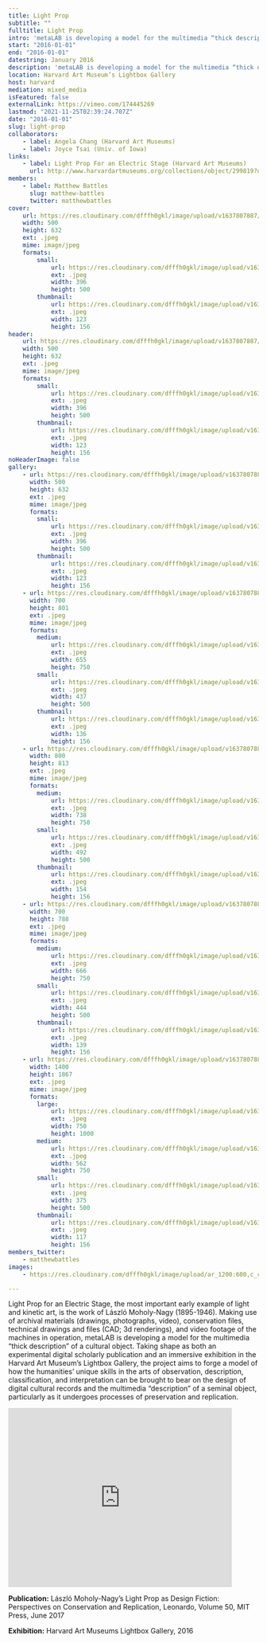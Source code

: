 ```yaml
---
title: Light Prop
subtitle: ""
fulltitle: Light Prop
intro: 'metaLAB is developing a model for the multimedia “thick description” of a cultural object: Light Prop for an Electric Stage, the work of László Moholy-Nagy (1895–1946) and an early example of light and kinetic art.'
start: "2016-01-01"
end: "2016-01-01"
datestring: January 2016
description: 'metaLAB is developing a model for the multimedia “thick description” of a cultural object: Light Prop for an Electric Stage, the work of László…'
location: Harvard Art Museum’s Lightbox Gallery
host: harvard
mediation: mixed_media
isFeatured: false
externalLink: https://vimeo.com/174445269
lastmod: "2021-11-25T02:39:24.707Z"
date: "2016-01-01"
slug: light-prop
collaborators:
    - label: Angela Chang (Harvard Art Museums)
    - label: Joyce Tsai (Univ. of Iowa)
links:
    - label: Light Prop For an Electric Stage (Harvard Art Museums)
      url: http://www.harvardartmuseums.org/collections/object/299819?q=light+prop
members:
    - label: Matthew Battles
      slug: matthew-battles
      twitter: matthewbattles
cover:
    url: https://res.cloudinary.com/dfffh0gkl/image/upload/v1637807887/lightprop2_4c9be3c6a1.jpg
    width: 500
    height: 632
    ext: .jpeg
    mime: image/jpeg
    formats:
        small:
            url: https://res.cloudinary.com/dfffh0gkl/image/upload/v1637807888/small_lightprop2_4c9be3c6a1.jpg
            ext: .jpeg
            width: 396
            height: 500
        thumbnail:
            url: https://res.cloudinary.com/dfffh0gkl/image/upload/v1637807887/thumbnail_lightprop2_4c9be3c6a1.jpg
            ext: .jpeg
            width: 123
            height: 156
header:
    url: https://res.cloudinary.com/dfffh0gkl/image/upload/v1637807887/lightprop2_4c9be3c6a1.jpg
    width: 500
    height: 632
    ext: .jpeg
    mime: image/jpeg
    formats:
        small:
            url: https://res.cloudinary.com/dfffh0gkl/image/upload/v1637807888/small_lightprop2_4c9be3c6a1.jpg
            ext: .jpeg
            width: 396
            height: 500
        thumbnail:
            url: https://res.cloudinary.com/dfffh0gkl/image/upload/v1637807887/thumbnail_lightprop2_4c9be3c6a1.jpg
            ext: .jpeg
            width: 123
            height: 156
noHeaderImage: false
gallery:
    - url: https://res.cloudinary.com/dfffh0gkl/image/upload/v1637807887/lightprop2_4c9be3c6a1.jpg
      width: 500
      height: 632
      ext: .jpeg
      mime: image/jpeg
      formats:
        small:
            url: https://res.cloudinary.com/dfffh0gkl/image/upload/v1637807888/small_lightprop2_4c9be3c6a1.jpg
            ext: .jpeg
            width: 396
            height: 500
        thumbnail:
            url: https://res.cloudinary.com/dfffh0gkl/image/upload/v1637807887/thumbnail_lightprop2_4c9be3c6a1.jpg
            ext: .jpeg
            width: 123
            height: 156
    - url: https://res.cloudinary.com/dfffh0gkl/image/upload/v1637807887/lightprop4_49934b7859.jpg
      width: 700
      height: 801
      ext: .jpeg
      mime: image/jpeg
      formats:
        medium:
            url: https://res.cloudinary.com/dfffh0gkl/image/upload/v1637807888/medium_lightprop4_49934b7859.jpg
            ext: .jpeg
            width: 655
            height: 750
        small:
            url: https://res.cloudinary.com/dfffh0gkl/image/upload/v1637807888/small_lightprop4_49934b7859.jpg
            ext: .jpeg
            width: 437
            height: 500
        thumbnail:
            url: https://res.cloudinary.com/dfffh0gkl/image/upload/v1637807887/thumbnail_lightprop4_49934b7859.jpg
            ext: .jpeg
            width: 136
            height: 156
    - url: https://res.cloudinary.com/dfffh0gkl/image/upload/v1637807887/lightprop3_3fde9f5dcd.jpg
      width: 800
      height: 813
      ext: .jpeg
      mime: image/jpeg
      formats:
        medium:
            url: https://res.cloudinary.com/dfffh0gkl/image/upload/v1637807888/medium_lightprop3_3fde9f5dcd.jpg
            ext: .jpeg
            width: 738
            height: 750
        small:
            url: https://res.cloudinary.com/dfffh0gkl/image/upload/v1637807888/small_lightprop3_3fde9f5dcd.jpg
            ext: .jpeg
            width: 492
            height: 500
        thumbnail:
            url: https://res.cloudinary.com/dfffh0gkl/image/upload/v1637807887/thumbnail_lightprop3_3fde9f5dcd.jpg
            ext: .jpeg
            width: 154
            height: 156
    - url: https://res.cloudinary.com/dfffh0gkl/image/upload/v1637807887/lightprop5_aa88106681.jpg
      width: 700
      height: 788
      ext: .jpeg
      mime: image/jpeg
      formats:
        medium:
            url: https://res.cloudinary.com/dfffh0gkl/image/upload/v1637807888/medium_lightprop5_aa88106681.jpg
            ext: .jpeg
            width: 666
            height: 750
        small:
            url: https://res.cloudinary.com/dfffh0gkl/image/upload/v1637807888/small_lightprop5_aa88106681.jpg
            ext: .jpeg
            width: 444
            height: 500
        thumbnail:
            url: https://res.cloudinary.com/dfffh0gkl/image/upload/v1637807887/thumbnail_lightprop5_aa88106681.jpg
            ext: .jpeg
            width: 139
            height: 156
    - url: https://res.cloudinary.com/dfffh0gkl/image/upload/v1637807887/lightprop1_9a25299d70.jpg
      width: 1400
      height: 1867
      ext: .jpeg
      mime: image/jpeg
      formats:
        large:
            url: https://res.cloudinary.com/dfffh0gkl/image/upload/v1637807888/large_lightprop1_9a25299d70.jpg
            ext: .jpeg
            width: 750
            height: 1000
        medium:
            url: https://res.cloudinary.com/dfffh0gkl/image/upload/v1637807888/medium_lightprop1_9a25299d70.jpg
            ext: .jpeg
            width: 562
            height: 750
        small:
            url: https://res.cloudinary.com/dfffh0gkl/image/upload/v1637807888/small_lightprop1_9a25299d70.jpg
            ext: .jpeg
            width: 375
            height: 500
        thumbnail:
            url: https://res.cloudinary.com/dfffh0gkl/image/upload/v1637807887/thumbnail_lightprop1_9a25299d70.jpg
            ext: .jpeg
            width: 117
            height: 156
members_twitter:
    - matthewbattles
images:
    - https://res.cloudinary.com/dfffh0gkl/image/upload/ar_1200:600,c_crop/c_limit,h_1200,w_600/v1637807887/lightprop2_4c9be3c6a1.jpg

---
```

Light Prop for an Electric Stage, the most important early example of light and kinetic art, is the work of László Moholy-Nagy (1895-1946). Making use of archival materials (drawings, photographs, video), conservation files, technical drawings and files (CAD; 3d renderings), and video footage of the machines in operation, metaLAB is developing a model for the multimedia “thick description” of a cultural object. Taking shape as both an experimental digital scholarly publication and an immersive exhibition in the Harvard Art Museum’s Lightbox Gallery, the project aims to forge a model of how the humanities’ unique skills in the arts of observation, description, classification, and interpretation can be brought to bear on the design of digital cultural records and the multimedia “description” of a seminal object, particularly as it undergoes processes of preservation and replication.

<iframe src="https://player.vimeo.com/video/174445269" width="450" height="360" frameborder="0" allow="autoplay; fullscreen" allowfullscreen></iframe>

**Publication:**
László Moholy-Nagy’s Light Prop as Design Fiction: Perspectives on Conservation and Replication, Leonardo, Volume 50, MIT Press, June 2017

**Exhibition:**
Harvard Art Museums Lightbox Gallery, 2016